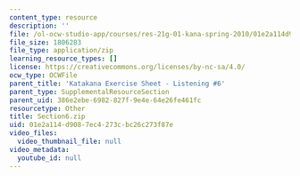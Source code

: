 ```yaml
---
content_type: resource
description: ''
file: /ol-ocw-studio-app/courses/res-21g-01-kana-spring-2010/01e2a114d9087ec4273cbc26c273f87e_Section6.zip
file_size: 1806283
file_type: application/zip
learning_resource_types: []
license: https://creativecommons.org/licenses/by-nc-sa/4.0/
ocw_type: OCWFile
parent_title: 'Katakana Exercise Sheet - Listening #6'
parent_type: SupplementalResourceSection
parent_uid: 386e2ebe-6982-827f-9e4e-64e26fe461fc
resourcetype: Other
title: Section6.zip
uid: 01e2a114-d908-7ec4-273c-bc26c273f87e
video_files:
  video_thumbnail_file: null
video_metadata:
  youtube_id: null
---
```

